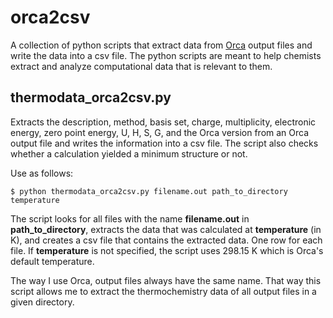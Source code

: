 # orca2csv
A collection of python scripts that extract data from [Orca](https://orcaforum.kofo.mpg.de/app.php/portal) output files and write the data into a csv file. The python scripts are meant to help chemists extract and analyze computational data that is relevant to them.

## thermodata_orca2csv.py
Extracts the description, method, basis set, charge, multiplicity, electronic energy, zero point energy, U, H, S, G, and the Orca version from an Orca output file and writes the information into a csv file. The script also checks whether a calculation yielded a minimum structure or not.

Use as follows:

    $ python thermodata_orca2csv.py filename.out path_to_directory temperature

The script looks for all files with the name **filename.out** in **path_to_directory**, extracts the data that was calculated at **temperature** (in K), and creates a csv file that contains the extracted data. One row for each file. If **temperature** is not specified, the script uses 298.15 K which is Orca's default temperature.

The way I use Orca, output files always have the same name. That way this script allows me to extract the thermochemistry data of all output files in a given directory.
